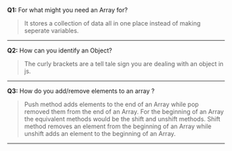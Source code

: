 
**Q1:** For what might you need an Array for?

> It stores a collection of data all in one place instead of making seperate variables.

---

**Q2:** How can you identify an Object?

>The curly brackets are a tell tale sign you are dealing with an object in js.
 
---

**Q3:** How do you add/remove elements to an array ?


> Push method adds elements to the end of an Array while pop removed them from the end of an Array. For the beginning of an Array the equivalent methods would be the shift and unshift methods. Shift method removes an element from the beginning of an Array while unshift adds an element to the beginning of an Array.
---
